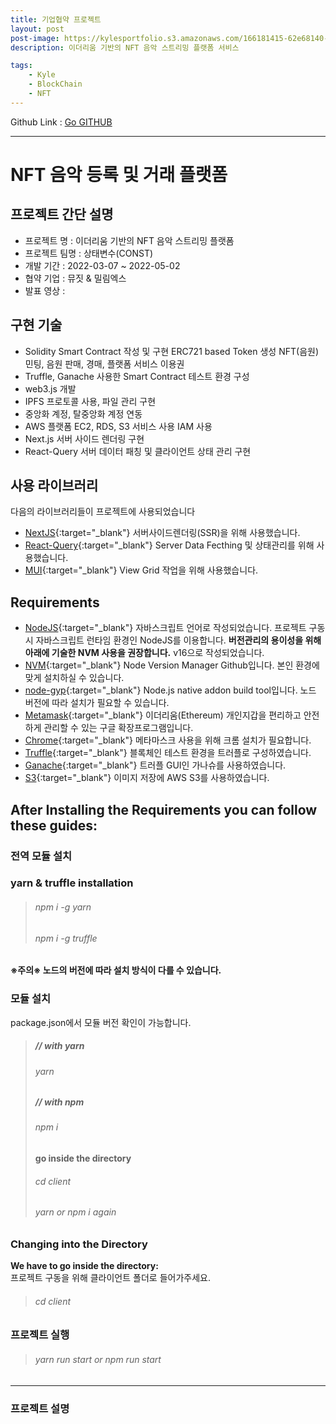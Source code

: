 ```yaml
---
title: 기업협약 프로젝트
layout: post
post-image: https://kylesportfolio.s3.amazonaws.com/166181415-62e68140-a732-45d3-b7c2-ae2cf411edac.png
description: 이더리움 기반의 NFT 음악 스트리밍 플랫폼 서비스

tags:
    - Kyle
    - BlockChain
    - NFT
---
```


Github Link : <a href="https://github.com/pjh94/Const">Go GITHUB</a>

---

# NFT 음악 등록 및 거래 플랫폼

## 프로젝트 간단 설명

-   프로젝트 명 : 이더리움 기반의 NFT 음악 스트리밍 플랫폼
-   프로젝트 팀명 : 상태변수(CONST)
-   개발 기간 : 2022-03-07 ~ 2022-05-02
-   협약 기업 : 뮤짓 & 밀림엑스
-   발표 영상 :

## 구현 기술

-   Solidity Smart Contract 작성 및 구현
    ERC721 based Token 생성
    NFT(음원) 민팅, 음원 판매, 경매, 플랫폼 서비스 이용권
-   Truffle, Ganache 사용한 Smart Contract 테스트 환경 구성
-   web3.js 개발
-   IPFS 프로토콜 사용, 파일 관리 구현
-   중앙화 계정, 탈중앙화 계정 연동
-   AWS 플랫폼 EC2, RDS, S3 서비스 사용
    IAM 사용
-   Next.js 서버 사이드 렌더링 구현
-   React-Query 서버 데이터 패칭 및 클라이언트 상태 관리 구현

## 사용 라이브러리

다음의 라이브러리들이 프로젝트에 사용되었습니다<br>

-   [NextJS](https://nextjs.org/){:target="\_blank"} 서버사이드렌더링(SSR)을 위해 사용했습니다.
-   [React-Query](https://react-query.tanstack.com/){:target="\_blank"} Server Data Fecthing 및 상태관리를 위해 사용했습니다.
-   [MUI](https://mui.com/){:target="\_blank"} View Grid 작업을 위해 사용했습니다.

## Requirements

-   [NodeJS](https://nodejs.org/ko/){:target="\_blank"} 자바스크립트 언어로 작성되었습니다. 프로젝트 구동 시 자바스크립트 런타임 환경인 NodeJS를 이용합니다. **버전관리의 용이성을 위해 아래에 기술한 NVM 사용을 권장합니다.** v16으로 작성되었습니다.
-   [NVM](https://github.com/nvm-sh/nvm){:target="\_blank"} Node Version Manager Github입니다. 본인 환경에 맞게 설치하실 수 있습니다.
-   [node-gyp](https://github.com/nodejs/node-gyp){:target="\_blank"} Node.js native addon build tool입니다. 노드 버전에 따라 설치가 필요할 수 있습니다.
-   [Metamask](https://chrome.google.com/webstore/detail/metamask/nkbihfbeogaeaoehlefnkodbefgpgknn?hl=ko){:target="\_blank"} 이더리움(Ethereum) 개인지갑을 편리하고 안전하게 관리할 수 있는 구글 확장프로그램입니다.
-   [Chrome](https://www.google.co.kr/chrome/?brand=YTUH&gclid=Cj0KCQjwpcOTBhCZARIsAEAYLuVysegwe_b6xHTfek9Q9_utUWYB4B28jNiiQDwDYr9cGL5wo9bkyHAaAoaJEALw_wcB&gclsrc=aw.ds){:target="\_blank"} 메타마스크 사용을 위해 크롬 설치가 필요합니다.
-   [Truffle](https://trufflesuite.com/){:target="\_blank"} 블록체인 테스트 환경을 트러플로 구성하였습니다.
-   [Ganache](https://trufflesuite.com/ganache/){:target="\_blank"} 트러플 GUI인 가나슈를 사용하였습니다.
-   [S3](https://aws.amazon.com/ko/s3/){:target="\_blank"} 이미지 저장에 AWS S3를 사용하였습니다.

## After Installing the Requirements you can follow these guides:

### 전역 모듈 설치

### yarn & truffle installation

> ###### npm i -g yarn
>
> ###### npm i -g truffle

**※주의※ 노드의 버전에 따라 설치 방식이 다를 수 있습니다.**

### 모듈 설치

package.json에서 모듈 버전 확인이 가능합니다.<br>

> ##### // with yarn
>
> ###### yarn
>
> ##### // with npm
>
> ###### npm i
>
> **go inside the directory**
>
> ###### cd client
>
> ###### yarn or npm i again

### Changing into the Directory

**We have to go inside the directory:**<br>
프로젝트 구동을 위해 클라이언트 폴더로 들어가주세요.

> ###### cd client

### 프로젝트 실행

> ###### yarn run start or npm run start

---

### 프로젝트 설명
